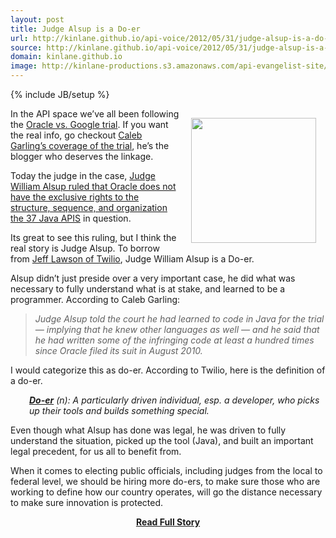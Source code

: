 ```yaml
---
layout: post
title: Judge Alsup is a Do-er
url: http://kinlane.github.io/api-voice/2012/05/31/judge-alsup-is-a-do-er/
source: http://kinlane.github.io/api-voice/2012/05/31/judge-alsup-is-a-do-er/
domain: kinlane.github.io
image: http://kinlane-productions.s3.amazonaws.com/api-evangelist-site/blog/Judge-William-Alsup.jpg
---
```

{% include JB/setup %}<p><p><img style="padding: 15px;" src="http://kinlane-productions.s3.amazonaws.com/api-evangelist/Judge-William-Alsup.jpg" alt="" width="200" align="right" /></p>
<p>In the API space we&rsquo;ve all been following the <a href="http://www.wired.com/wiredenterprise/2012/05/google-schmidt-page-damages/">Oracle vs. Google trial</a>.  If you want the real info, go checkout <a href="http://www.wired.com/wiredenterprise/author/caleb_garling/">Caleb Garling&rsquo;s coverage of the trial</a>, he&rsquo;s the blogger who deserves the linkage.</p>
<p>Today the judge in the case, <a title="Judge William Alsup ruled that Oracle does not have the exclusive rights to the structure, sequence, and organization the 37 Java APIS" href="http://www.wired.com/wiredenterprise/2012/05/oracle-google-judge-dismiss/">Judge William Alsup ruled that Oracle does not have the exclusive rights to the structure, sequence, and organization the 37 Java APIS</a> in question.</p>
<p>Its great to see this ruling, but I think the real story is Judge Alsup.  To borrow from <a title="Jeff Lawson of Twilio" href="http://www.twilio.com/company">Jeff Lawson of Twilio</a>, Judge William Alsup is a Do-er.</p>
<p>Alsup didn&rsquo;t just preside over a very important case, he did what was necessary to fully understand what is at stake, and learned to be a programmer.  According to Caleb Garling:</p>
<blockquote><em>Judge Alsup told the court he had learned to code in Java for the trial &mdash; implying that he knew other languages as well &mdash; and he said that he had written some of the infringing code at least a hundred times since Oracle filed its suit in August 2010.</em></blockquote>
<p>I would categorize this as do-er.  According to Twilio, here is the definition of a do-er.</p>
<p style="padding-left: 30px;"><em><strong><a title="Do-er" href="http://www.twilio.com/doers">Do-er</a></strong> (n): A particularly driven individual, esp. a developer, who picks up their tools and builds something special.</em></p>
<p>Even though what Alsup has done was legal, he was driven to fully understand the situation, picked up the tool (Java), and built an important legal precedent, for us all to benefit from.</p>
<p>When it comes to electing public officials, including judges from the local to federal level, we should be hiring more do-ers, to make sure those who are working to define how our country operates, will go the distance necessary to make sure innovation is protected.</p></p>
<center><p><a href="http://kinlane.github.io/api-voice/2012/05/31/judge-alsup-is-a-do-er/" style='padding:25px; font-sze:18px; font-weight: bold;'>Read Full Story</a></p></center>
